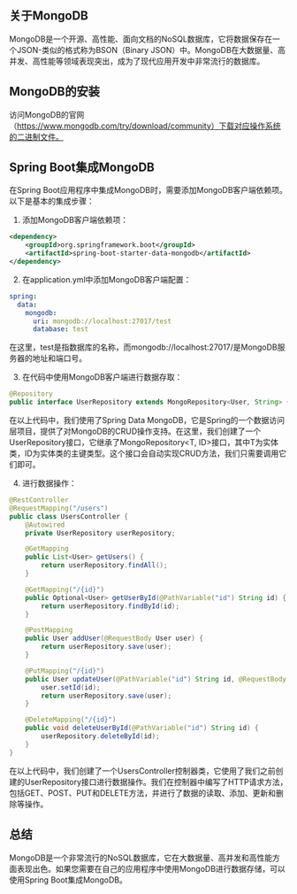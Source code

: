 ## 关于MongoDB

MongoDB是一个开源、高性能、面向文档的NoSQL数据库，它将数据保存在一个JSON-类似的格式称为BSON（Binary JSON）中。MongoDB在大数据量、高并发、高性能等领域表现突出，成为了现代应用开发中非常流行的数据库。

## MongoDB的安装

访问MongoDB的官网（https://www.mongodb.com/try/download/community）下载对应操作系统的二进制文件。

## Spring Boot集成MongoDB

在Spring Boot应用程序中集成MongoDB时，需要添加MongoDB客户端依赖项。以下是基本的集成步骤：

1. 添加MongoDB客户端依赖项：

```xml
<dependency>
    <groupId>org.springframework.boot</groupId>
    <artifactId>spring-boot-starter-data-mongodb</artifactId>
</dependency>
```

2. 在application.yml中添加MongoDB客户端配置：

```yaml
spring:
  data:
    mongodb:
      uri: mongodb://localhost:27017/test
      database: test
```

在这里，test是指数据库的名称，而mongodb://localhost:27017/是MongoDB服务器的地址和端口号。

3. 在代码中使用MongoDB客户端进行数据存取：

```java
@Repository
public interface UserRepository extends MongoRepository<User, String> {}
```

在以上代码中，我们使用了Spring Data MongoDB，它是Spring的一个数据访问层项目，提供了对MongoDB的CRUD操作支持。在这里，我们创建了一个UserRepository接口，它继承了MongoRepository<T, ID>接口，其中T为实体类，ID为实体类的主键类型。这个接口会自动实现CRUD方法，我们只需要调用它们即可。

4. 进行数据操作：

```java
@RestController
@RequestMapping("/users")
public class UsersController {
    @Autowired
    private UserRepository userRepository;

    @GetMapping
    public List<User> getUsers() {
        return userRepository.findAll();
    }

    @GetMapping("/{id}")
    public Optional<User> getUserById(@PathVariable("id") String id) {
        return userRepository.findById(id);
    }

    @PostMapping
    public User addUser(@RequestBody User user) {
        return userRepository.save(user);
    }

    @PutMapping("/{id}")
    public User updateUser(@PathVariable("id") String id, @RequestBody User user) {
        user.setId(id);
        return userRepository.save(user);
    }

    @DeleteMapping("/{id}")
    public void deleteUserById(@PathVariable("id") String id) {
        userRepository.deleteById(id);
    }
}
```

在以上代码中，我们创建了一个UsersController控制器类，它使用了我们之前创建的UserRepository接口进行数据操作。我们在控制器中编写了HTTP请求方法，包括GET、POST、PUT和DELETE方法，并进行了数据的读取、添加、更新和删除等操作。

## 总结

MongoDB是一个非常流行的NoSQL数据库，它在大数据量、高并发和高性能方面表现出色。如果您需要在自己的应用程序中使用MongoDB进行数据存储，可以使用Spring Boot集成MongoDB。